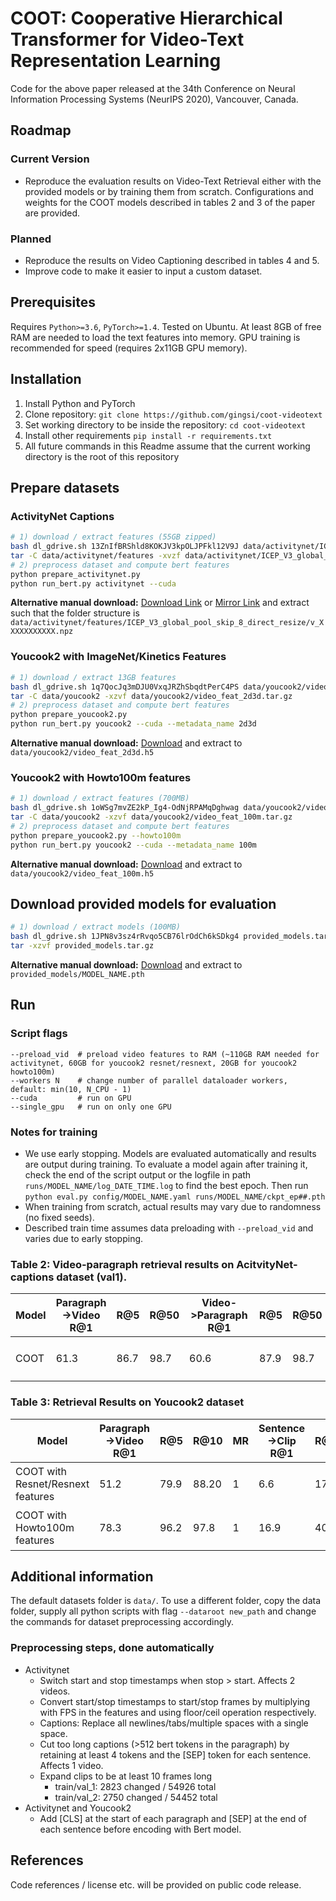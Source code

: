 # COOT: Cooperative Hierarchical Transformer for Video-Text Representation Learning

Code for the above paper released at the 34th Conference on Neural Information Processing Systems (NeurIPS 2020), Vancouver, Canada.

## Roadmap

### Current Version

- Reproduce the evaluation results on Video-Text Retrieval either with the provided models or by training them from scratch. Configurations and weights for the COOT models described in tables 2 and 3 of the paper are provided.

### Planned

- Reproduce the results on Video Captioning described in tables 4 and 5.
- Improve code to make it easier to input a custom dataset.

## Prerequisites

Requires `Python>=3.6`, `PyTorch>=1.4`. Tested on Ubuntu. At least 8GB of free RAM are needed to load the text features into memory. GPU training is recommended for speed (requires 2x11GB GPU memory).

## Installation

1. Install Python and PyTorch
1. Clone repository: `git clone https://github.com/gingsi/coot-videotext`
1. Set working directory to be inside the repository: `cd coot-videotext`
1. Install other requirements `pip install -r requirements.txt`
1. All future commands in this Readme assume that the current working directory is the root of this repository

## Prepare datasets

### ActivityNet Captions

~~~bash
# 1) download / extract features (55GB zipped)
bash dl_gdrive.sh 13ZnIfBRShld8KOKJV3kpOLJPFkl12V9J data/activitynet/ICEP_V3_global_pool_skip_8_direct_resize.tar.gz
tar -C data/activitynet/features -xvzf data/activitynet/ICEP_V3_global_pool_skip_8_direct_resize.tar.gz
# 2) preprocess dataset and compute bert features
python prepare_activitynet.py
python run_bert.py activitynet --cuda
~~~

**Alternative manual download:** [Download Link](https://drive.google.com/file/d/13ZnIfBRShld8KOKJV3kpOLJPFkl12V9J/view?usp=sharing) or [Mirror Link](https://drive.google.com/file/d/1Gir-cRLhVpqjyADq55r5VF9Cs9YdOOz9/view?usp=sharing) and extract such that the folder structure is `data/activitynet/features/ICEP_V3_global_pool_skip_8_direct_resize/v_XXXXXXXXXXX.npz`

### Youcook2 with ImageNet/Kinetics Features

~~~bash
# 1) download / extract 13GB features
bash dl_gdrive.sh 1q7QocJq3mDJU0VxqJRZhSbqdtPerC4PS data/youcook2/video_feat_2d3d.tar.gz
tar -C data/youcook2 -xzvf data/youcook2/video_feat_2d3d.tar.gz
# 2) preprocess dataset and compute bert features
python prepare_youcook2.py
python run_bert.py youcook2 --cuda --metadata_name 2d3d
~~~

**Alternative manual download:** [Download](https://drive.google.com/file/d/1q7QocJq3mDJU0VxqJRZhSbqdtPerC4PS/view?usp=sharing)  and extract to `data/youcook2/video_feat_2d3d.h5`

### Youcook2 with Howto100m features

~~~bash
# 1) download / extract features (700MB)
bash dl_gdrive.sh 1oWSg7mvZE2kP_Ig4-OdNjRPAMqDghwag data/youcook2/video_feat_100m.tar.gz
tar -C data/youcook2 -xzvf data/youcook2/video_feat_100m.tar.gz
# 2) preprocess dataset and compute bert features
python prepare_youcook2.py --howto100m
python run_bert.py youcook2 --cuda --metadata_name 100m
~~~

**Alternative manual download:** [Download](https://drive.google.com/file/d/1oWSg7mvZE2kP_Ig4-OdNjRPAMqDghwag/view?usp=sharing)  and extract to `data/youcook2/video_feat_100m.h5` 

## Download provided models for evaluation

~~~bash
# 1) download / extract models (100MB)
bash dl_gdrive.sh 1JPN8v3sz4rRvqo5CB76lrOdCh6kSDkg4 provided_models.tar.gz
tar -xzvf provided_models.tar.gz
~~~

**Alternative manual download:** [Download](https://drive.google.com/file/d/1JPN8v3sz4rRvqo5CB76lrOdCh6kSDkg4/view?usp=sharing) and extract to `provided_models/MODEL_NAME.pth`

## Run

###  Script flags

~~~
--preload_vid  # preload video features to RAM (~110GB RAM needed for activitynet, 60GB for youcook2 resnet/resnext, 20GB for youcook2 howto100m)
--workers N    # change number of parallel dataloader workers, default: min(10, N_CPU - 1)
--cuda         # run on GPU
--single_gpu   # run on only one GPU
~~~

### Notes for training

- We use early stopping. Models are evaluated automatically and results are output during training. To evaluate a model again after training it, check the end of the script output or the logfile in path `runs/MODEL_NAME/log_DATE_TIME.log` to find the best epoch. Then run `python eval.py config/MODEL_NAME.yaml runs/MODEL_NAME/ckpt_ep##.pth`
- When training from scratch, actual results may vary due to randomness (no fixed seeds).
- Described train time assumes data preloading with `--preload_vid` and varies due to early stopping.

### Table 2: Video-paragraph retrieval results on AcitvityNet-captions dataset (val1).

| Model | Paragraph->Video R@1 | R@5  | R@50 | Video->Paragraph R@1 | R@5  | R@50 | Command to train from scratch                                | Command to evaluate provided model                           | Train time |
| ----- | -------------------- | ---- | ---- | -------------------- | ---- | ---- | ------------------------------------------------------------ | ------------------------------------------------------------ | ---------- |
| COOT  | 61.3                 | 86.7 | 98.7 | 60.6                 | 87.9 | 98.7 | `python train.py config/anet_coot.yaml --cuda --log_dir runs/anet_coot` | `python eval.py config/anet_coot.yaml provided_models/anet_coot.pth --cuda --workers 10` | ~70min     |

### Table 3: Retrieval Results on Youcook2 dataset

| Model                             | Paragraph->Video R@1 | R@5  | R@10  | MR   | Sentence->Clip R@1 | R@5  | R@50 | MR   | Command to train from scratch                                | Command to evaluate provided model                           | Train time |
| --------------------------------- | -------------------- | ---- | ----- | ---- | ------------------ | ---- | ---- | ---- | ------------------------------------------------------------ | ------------------------------------------------------------ | ---------- |
| COOT with Resnet/Resnext features | 51.2                 | 79.9 | 88.20 | 1    | 6.6                | 17.3 | 25.1 | 48   | `python train.py config/yc2_2d3d_coot.yaml --cuda --log_dir runs/yc2_2d3d_coot` | `python eval.py config/yc2_2d3d_coot.yaml provided_models/yc2_2d3d_coot.pth --cuda` | ~180min    |
| COOT with Howto100m features      | 78.3                 | 96.2 | 97.8  | 1    | 16.9               | 40.5 | 52.5 | 9    | `python train.py config/yc2_100m_coot.yaml --cuda --log_dir runs/yc2_100m_coot` | `python eval.py config/yc2_100m_coot.yaml provided_models/yc2_100m_coot.pth --cuda` | ~16 min    |

## Additional information

The default datasets folder is `data/`. To use a different folder, copy the data folder, supply all python scripts with flag `--dataroot new_path` and change the commands for dataset preprocessing accordingly.

### Preprocessing steps, done automatically

- Activitynet
    - Switch start and stop timestamps when stop > start. Affects 2 videos.
    - Convert start/stop timestamps to start/stop frames by multiplying with FPS in the features and using floor/ceil operation respectively.
    - Captions: Replace all newlines/tabs/multiple spaces with a single space.
    - Cut too long captions (>512 bert tokens in the paragraph) by retaining at least 4 tokens and the [SEP] token for each sentence. Affects 1 video.
    - Expand clips to be at least 10 frames long
        - train/val_1:  2823 changed / 54926 total
        - train/val_2: 2750 changed / 54452 total
- Activitynet and Youcook2
    - Add [CLS] at the start of each paragraph and [SEP] at the end of each sentence before encoding with Bert model.

## References

Code references / license etc. will be provided on public code release.